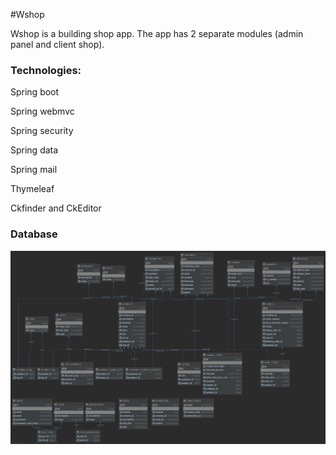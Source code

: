 #Wshop

Wshop is a building shop app. The app has 2 separate modules (admin panel and client shop).

### Technologies:

 Spring boot
 
 Spring webmvc
 
 Spring security
 
 Spring data

 Spring mail
 
 Thymeleaf
 
 Ckfinder and CkEditor
 
 ### Database
 
 <img src="https://raw.githubusercontent.com/srgivko/wshop/master/images/wshop_DB.png"/>
